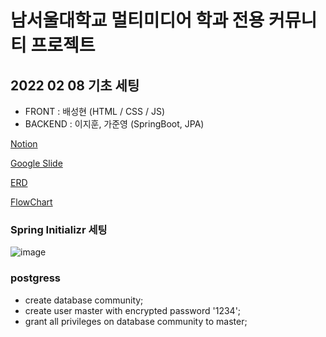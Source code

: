 # 남서울대학교 멀티미디어 학과 전용 커뮤니티 프로젝트

## 2022 02 08 기초 세팅

- FRONT : 배성현 (HTML / CSS / JS)
- BACKEND : 이지훈, 가준영 (SpringBoot, JPA)

[Notion](https://www.notion.so/c080919d0f1e48c68971c8e96b997072)

[Google Slide](https://docs.google.com/presentation/d/1LgabB2Cvdc6RZfzv0Peh3Mi5cjkarMOXQIVbpFCfW1U/edit#slide=id.p)

[ERD](https://www.erdcloud.com/d/c6fnKuozMTH2YMWaS)

[FlowChart](https://app.diagrams.net/#G16A5Jk-hlk1xUnX1pVzuDqR5D5I43Seua)

### Spring Initializr 세팅 
![image](https://user-images.githubusercontent.com/53300830/152991455-f48272b1-a1b2-4267-aa0f-2948daa15546.png)

### postgress
- create database community;
- create user master with encrypted password '1234';
- grant all privileges on database community to master;


